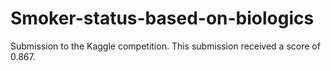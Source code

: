 # Smoker-status-based-on-biologics
Submission to the Kaggle competition. This submission received a score of 0.867.

